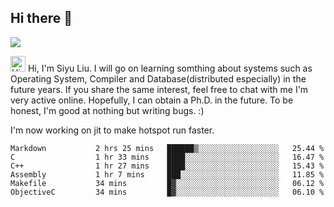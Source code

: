 


<!--
**liusy58/liusy58** is a ✨ _special_ ✨ repository because its `README.md` (this file) appears on your GitHub profile.

Here are some ideas to get you started:

- 🔭 I’m currently working on ...
- 🌱 I’m currently learning ...
- 👯 I’m looking to collaborate on ...
- 🤔 I’m looking for help with ...
- 💬 Ask me about ...
- 📫 How to reach me: ...
- 😄 Pronouns: ...
- ⚡ Fun fact: ...
-->
<!--
![](https://komarev.com/ghpvc/?username=liusy58&color=brightgreen&label=PROFILE+VIEWS)




- 🔭 I’m currently working on my .
- 📫 How to reach me:plz contact me by [email](liusy58@,ail2.sysu.edu.cn) or WeChat(LIUSIYU_58)
- 🏫 I'm an undergraduate in Sun-Yat-sen University majoring in the computer science. Expected to graduate in Spring 2021.
- 👯 I'm now interested in System such as OS, Compiler and Database. 
- 🤔 I’m looking for help with Database System.
-->

## Hi there 👋
![](https://komarev.com/ghpvc/?username=liusy58&color=brightgreen&label=PROFILE+VIEWS)


<img height="25" src='https://qpluspicture.oss-cn-beijing.aliyuncs.com/6LjjQA/Hi.gif' alt='Hi' width="24"/> Hi, I'm Siyu Liu. I will go on learning somthing about systems such as Operating System, Compiler and Database(distributed especially) in the future years. If you share the same interest, feel free to chat with me I'm very active online. Hopefully, I can obtain a Ph.D. in the future. To be honest, I'm good at nothing but writing bugs. :)
<p></p>

I'm now working on jit to make hotspot run faster.



 <!--START_SECTION:waka-->

```text
Markdown           2 hrs 25 mins   ██████▒░░░░░░░░░░░░░░░░░░   25.44 %
C                  1 hr 33 mins    ████░░░░░░░░░░░░░░░░░░░░░   16.47 %
C++                1 hr 27 mins    ████░░░░░░░░░░░░░░░░░░░░░   15.43 %
Assembly           1 hr 7 mins     ███░░░░░░░░░░░░░░░░░░░░░░   11.85 %
Makefile           34 mins         █▓░░░░░░░░░░░░░░░░░░░░░░░   06.12 %
ObjectiveC         34 mins         █▓░░░░░░░░░░░░░░░░░░░░░░░   06.10 %
```

<!--END_SECTION:waka-->
